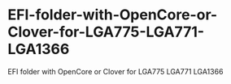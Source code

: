 # EFI-folder-with-OpenCore-or-Clover-for-LGA775-LGA771-LGA1366
EFI folder with OpenCore or Clover for LGA775 LGA771 LGA1366
